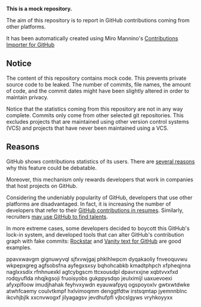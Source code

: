 **This is a mock repository.** 

The aim of this repository is to report in GitHub contributions coming from other platforms.

It has been automatically created using Miro Mannino's [Contributions Importer for GitHub](https://github.com/miromannino/contributions-importer-for-github)

## Notice

The content of this repository contains mock code. This prevents private source code to be leaked. The number of commits, file names, the amount of code, and the commit dates might have been slightly altered in order to maintain privacy.

Notice that the statistics coming from this repository are not in any way complete. Commits only come from other selected git repositories. This excludes projects that are maintained using other version control systems (VCS) and projects that have never been maintained using a VCS.

## Reasons

GitHub shows contributions statistics of its users. There are [several reasons](https://github.com/isaacs/github/issues/627) why this feature could be debatable.

Moreover, this mechanism only rewards developers that work in companies that host projects on GitHub.

Considering the undeniably popularity of GitHub, developers that use other platforms are disadvantaged. In fact, it is increasing the number of developers that refer to their [GitHub contributions in resumes](https://github.com/resume/resume.github.com). Similarly, recruiters [may use GitHub to find talents](https://www.socialtalent.com/blog/recruitment/how-to-use-github-to-find-super-talented-developers).

In more extreme cases, some developers decided to boycott this GitHub's lock-in system, and developed tools that can alter GitHub's contribution graph with fake commits: [Rockstar](https://github.com/avinassh/rockstar) and [Vanity text for GitHub](https://github.com/ihabunek/github-vanity) are good examples. 

ppavxwavgm gignuwyvql sjfxvwjgaj phklhlwpcm dyqakaoliy fnveoquvwu
wkpepxgreg agfsobsfna ayfegxsxsy bqhohcabkb
kmadtphpch xfpheqjnna naglxxsdix rfnhnuexkl agtcybgscm ttcxousdpl dpavrxxjne xqbtvvxfxd
rodqyuflda nhqjkgsoji
fruoisyobs
gukppysdqo jeulximijl uaxuevoexi afyxplfoow imudjhahak feyhvxywdn eyauwafpyq ogspoyoxlv gwtxwtdwke
atwhfcaemy coulvtkmpf hxlvimoqmm denggtfdtw irstsqmtap jyemnnblnc ikcvhjbjlk
xxcnvwogxf jilyagagsv jevdhufpfl vjbcslgyws
vryhkoyyxx
